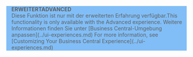 <blockquote STYLE="background: #81BEF7;border-left:None"><span data-ttu-id="be08b-101"><b>ERWEITERT</b></span><span class="sxs-lookup"><span data-stu-id="be08b-101"><b>ADVANCED</b></span></span><br /><span data-ttu-id="be08b-102">Diese Funktion ist nur mit der erweiterten Erfahrung verfügbar.</span><span class="sxs-lookup"><span data-stu-id="be08b-102">This functionality is only available with the Advanced experience.</span></span> <span data-ttu-id="be08b-103">Weitere Informationen finden Sie unter [Business Central-Umgebung anpassen](../ui-experiences.md) </span><span class="sxs-lookup"><span data-stu-id="be08b-103">For more information, see [Customizing Your Business Central Experience](../ui-experiences.md) </span></span></blockquote>
